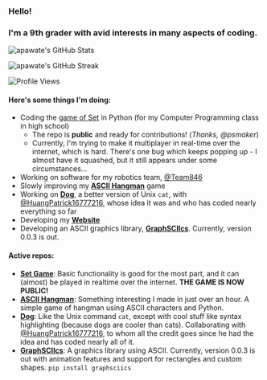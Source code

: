 ### Hello!

### I'm a 9th grader with avid interests in many aspects of coding.

![apawate's GitHub Stats](https://github-readme-stats.vercel.app/api?username=apawate&show_icons=true)

![apawate's GitHub Streak](https://github-readme-streak-stats.herokuapp.com/?user=apawate)

![Profile Views](https://komarev.com/ghpvc/?username=apawate)




#### Here's some things I'm doing:
  - Coding the [game of Set](https://github.com/apawate/Python3-Set-Game-2021) in Python (for my Computer Programming class in high school)
    - The repo is **public** and ready for contributions! (_Thanks, @psmaker_)
    - Currently, I'm trying to make it multiplayer in real-time over the internet, which is hard. There's one bug which keeps popping up - I almost have it squashed, but it still appears under some circumstances...
  - Working on software for my robotics team, [@Team846](https://github.com/Team846) 
  - Slowly improving my [**ASCII Hangman**](https://github.com/apawate/ascii-hangman) game
  - Working on [**Dog**](https://github.com/HuangPatrick16777216/dog), a better version of Unix `cat`, with [@HuangPatrick16777216](https://github.com/HuangPatrick16777216), whose idea it was and who has coded nearly everything so far
  - Developing my [**Website**](https://apawate.github.io)
  - Developing an ASCII graphics library, [**GraphSCIIcs**](https://github.com/apawate/graphsciics). Currently, version 0.0.3 is out. 

#### Active repos:
  - [**Set Game**](https://github.com/apawate/Python3-Set-Game-2021): Basic functionality is good for the most part, and it can (almost) be played in realtime over the internet. **THE GAME IS NOW PUBLIC!** 
  - [**ASCII Hangman**](https://github.com/apawate/ascii-hangman): Something interesting I made in just over an hour. A simple game of hangman using ASCII characters and Python. 
  - [**Dog**](https://github.com/HuangPatrick16777216/dog): Like the Unix command `cat`, except with cool stuff like syntax highlighting (because dogs are cooler than cats). Collaborating with [@HuangPatrick16777216](https://github.com/HuangPatrick16777216), to whom all the credit goes since he had the idea and has coded nearly all of it.
  - [**GraphSCIIcs**](https://github.com/apawate/graphsciics): A graphics library using ASCII. Currently, version 0.0.3 is out with animation features and support for rectangles and custom shapes. `pip install graphsciics`


